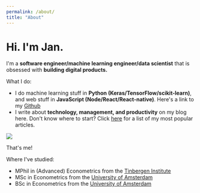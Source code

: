```yaml
---
permalink: /about/
title: "About"
---
```


# Hi. I'm Jan.

I'm a **software engineer/machine learning engineer/data scientist** that is obsessed with **building digital products.**

What I do: 

* I do machine learning stuff in **Python (Keras/TensorFlow/scikit-learn)**, and web stuff in **JavaScript (Node/React/React-native)**. Here's a link to my [Github](https://github.com/Rainymood/)
* I write about **technology, management, and productivity** on my blog here. Don't know where to start? Click [here](https://www.janmeppe.com/start/) for a list of my most popular articles. 

<img src="/assets/images/bio-photo4.jpg" style="max-height: 400px">

That's me!

Where I've studied:
- MPhil in (Advanced) Econometrics from the [Tinbergen Institute](https://www.tinbergen.nl/home)
- MSc in Econometrics from the [University of Amsterdam](https://www.uva.nl/en)
- BSc in Econometrics from the [University of Amsterdam](https://www.uva.nl/en)
